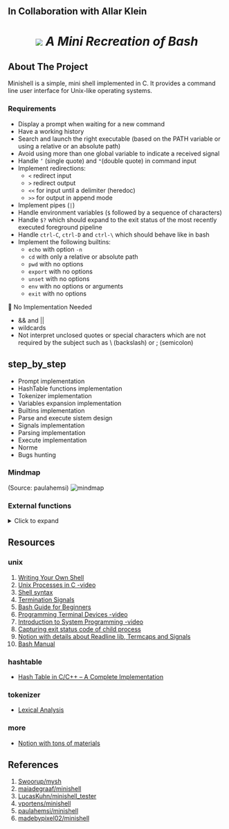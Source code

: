 ## In Collaboration with Allar Klein
<h1 align="center">
	<img src="https://github.com/lkilpela/42-project-badges/blob/main/badges/minishelle.png" />
    <b><i>A Mini Recreation of Bash</i></b><br>

</h1>

## About The Project

Minishell is a simple, mini shell implemented in C. It provides a command line user interface for Unix-like operating systems.

### Requirements
- Display a prompt when waiting for a new command
- Have a working history
- Search and launch the right executable (based on the PATH variable or using a relative or an absolute path)
- Avoid using more than one global variable to indicate a received signal
- Handle `’` (single quote) and `"`(double quote) in command input
- Implement redirections:
	- `<` redirect input
	- `>` redirect output
 	- `<<` for input until a delimiter (heredoc)
  	- `>>` for output in append mode
- Implement pipes (`|`)
- Handle environment variables (`$` followed by a sequence of characters)
- Handle `$?` which should expand to the exit status of the most recently executed foreground pipeline
- Handle `ctrl-C`, `ctrl-D` and `ctrl-\` which should behave like in bash
- Implement the following builtins: 
    - `echo` with option `-n`
    - `cd` with only a relative or absolute path
    - `pwd` with no options
    - `export` with no options
    - `unset` with no options
    - `env` with no options or arguments
    - `exit` with no options
 
🚫 No Implementation Needed
- && and ||
- wildcards
- Not interpret unclosed quotes or special characters which are not required by the subject such as \ (backslash) or ; (semicolon)

## step_by_step

* Prompt implementation
* HashTable functions implementation
* Tokenizer implementation
* Variables expansion implementation
* Builtins implementation
* Parse and execute sistem design
* Signals implementation
* Parsing implementation
* Execute implementation
* Norme
* Bugs hunting

### Mindmap
(Source: paulahemsi)
![mindmap](https://github.com/lkilpela/minishell/blob/main/doc/minishell_mindmap.png)

### External functions
<details>
  <summary>Click to expand </summary>

| Name | Description |
| --- | --- |
| `libft` | A library of reproduction standard C library functions.|
| `readline` | Reads a line from the terminal and returns it.|
| `rl_clear_history`, `rl_on_new_line`, `rl_replace_line`, `rl_redisplay`, `add_history` | Functions from the readline library used to manipulate the command line history.|
| `printf`| Prints formatted output to stdout.|
| `malloc, free`| Functions for dynamic memory allocation.|
| `write`| Writes data to a file descriptor.|
| `access`| Checks the accessibility of a file.|
| `open, read, close`| Functions to open, read from, and close a file.|
| `fork`| Creates a new process by duplicating the existing process.|
| `wait, waitpid, wait3, wait4`| Functions to make a process wait until its child processes stop or terminate.|
| `signal, sigaction, sigemptyset, sigaddset, kill`| Functions for handling signals.|
| `exit`| Terminates a process.|
| `getcwd, chdir`| Functions to get and change the current working directory.|
| `stat, lstat, fstat`| Functions to get file status.|
| `unlink`| Deletes a name from the filesystem.|
| `execve`| Executes a program.|
| `dup, dup2`| Functions to duplicate a file descriptor.|
| `pipe`| Creates a pipe.|
| `opendir, readdir, closedir`| Functions to open, read from, and close a directory.|
| `strerror, perror`| Functions to handle errors.|
| `isatty, ttyname, ttyslot, ioctl`| Functions for handling terminal I/O.|
| `getenv`| Gets an environment variable.|
|  `tcsetattr, tcgetattr`| Functions to get and set terminal attributes.|
| `tgetent, tgetflag, tgetnum, tgetstr, tgoto, tputs`| Functions from the termcap library used for terminal handling.|
	
</details>

## Resources

### unix
1. [Writing Your Own Shell](https://www.cs.purdue.edu/homes/grr/SystemsProgrammingBook/Book/Chapter5-WritingYourOwnShell.pdf)
2. [Unix Processes in C -video](https://www.youtube.com/playlist?list=PLfqABt5AS4FkW5mOn2Tn9ZZLLDwA3kZUY)
3. [Shell syntax](https://pubs.opengroup.org/onlinepubs/009695399/utilities/xcu_chap02.html)
4. [Termination Signals](https://www.gnu.org/software/libc/manual/html_node/Termination-Signals.html)
5. [Bash Guide for Beginners](https://tldp.org/LDP/Bash-Beginners-Guide/html/index.html)
6. [Programming Terminal Devices -video](https://www.youtube.com/watch?v=t5sC6G73oo4)
7. [Introduction to System Programming -video](https://www.youtube.com/watch?v=qThI-U34KYs&list=PL7B2bn3G_wfC-mRpG7cxJMnGWdPAQTViW)
8. [Capturing exit status code of child process](https://stackoverflow.com/questions/27306764/capturing-exit-status-code-of-child-process)
9. [Notion with details about Readline lib, Termcaps and Signals](https://www.notion.so/Minishell-e856e9af377f44b588e5fe120d4b6e2a)
10. [Bash Manual](https://www.gnu.org/software/bash/manual/bash.html)

### hashtable
* [Hash Table in C/C++ – A Complete Implementation](https://www.journaldev.com/35238/hash-table-in-c-plus-plus)

### tokenizer
* [Lexical Analysis](https://en.wikipedia.org/wiki/Lexical_analysis)

### more
* [Notion with tons of materials](https://www.notion.so/Minishell-Materials-7bbd45a806e04395ab578ca3f805806c)

## References
1. [Swoorup/mysh](https://github.com/Swoorup/mysh)
2. [maiadegraaf/minishell](https://github.com/maiadegraaf/minishell)
3. [LucasKuhn/minishell_tester](https://github.com/LucasKuhn/minishell_tester)
4. [vportens/minishell](https://github.com/vportens/minishell)
5. [paulahemsi/minishell](https://github.com/paulahemsi/minishell)
6. [madebypixel02/minishell](https://github.com/madebypixel02/minishell?tab=readme-ov-file)

